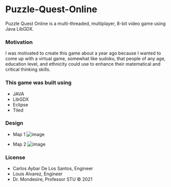 # Puzzle-Quest-Online
Puzzle Quest Online is a  multi-threaded, multiplayer, 8-bit video game using Java LibGDX.

### Motivation

I was motivated to create this game about a year ago because I wanted to come up with a virtual game, somewhat like sudoku, that people of any age, education level, and ethnicity could use to enhance their matematical and critical thinking skills.

### This game was built using

* JAVA
* LibGDX
* Eclipse
* Tiled

### Design
* Map 1
![image](https://user-images.githubusercontent.com/58013489/117327746-f1196980-ae60-11eb-96aa-98ec875cb315.png)

* Map 2
![image](https://user-images.githubusercontent.com/58013489/117327825-055d6680-ae61-11eb-8477-ed82ea1a3f18.png)


### License
- Carlos Aybar De Los Santos, Engineer
- Louis Alvarez, Engineer
- Dr. Mondesire, Professor
STU ©  2021
